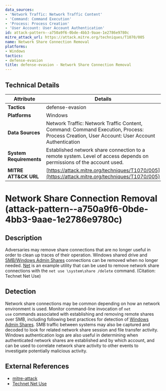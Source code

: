 ```yaml
---
data_sources:
- 'Network Traffic: Network Traffic Content'
- 'Command: Command Execution'
- 'Process: Process Creation'
- 'User Account: User Account Authentication'
id: attack-pattern--a750a9f6-0bde-4bb3-9aae-1e2786e9780c
mitre_attack_url: https://attack.mitre.org/techniques/T1070/005
name: Network Share Connection Removal
platforms:
- Windows
tactics:
- defense-evasion
title: defense-evasion - Network Share Connection Removal
---
```


## Technical Details

| Attribute | Details |
|-----------|----------|
| **Tactics** | defense-evasion |
| **Platforms** | Windows |
| **Data Sources** | Network Traffic: Network Traffic Content, Command: Command Execution, Process: Process Creation, User Account: User Account Authentication |
| **System Requirements** | Established network share connection to a remote system. Level of access depends on permissions of the account used. |
| **MITRE ATT&CK URL** | [https://attack.mitre.org/techniques/T1070/005](https://attack.mitre.org/techniques/T1070/005) |

# Network Share Connection Removal (attack-pattern--a750a9f6-0bde-4bb3-9aae-1e2786e9780c)

## Description
Adversaries may remove share connections that are no longer useful in order to clean up traces of their operation. Windows shared drive and [SMB/Windows Admin Shares](https://attack.mitre.org/techniques/T1021/002) connections can be removed when no longer needed. [Net](https://attack.mitre.org/software/S0039) is an example utility that can be used to remove network share connections with the <code>net use \\system\share /delete</code> command. (Citation: Technet Net Use)

## Detection
Network share connections may be common depending on how an network environment is used. Monitor command-line invocation of <code>net use</code> commands associated with establishing and removing remote shares over SMB, including following best practices for detection of [Windows Admin Shares](https://attack.mitre.org/techniques/T1077). SMB traffic between systems may also be captured and decoded to look for related network share session and file transfer activity. Windows authentication logs are also useful in determining when authenticated network shares are established and by which account, and can be used to correlate network share activity to other events to investigate potentially malicious activity.

## External References
- [mitre-attack](https://attack.mitre.org/techniques/T1070/005)
- [Technet Net Use](https://technet.microsoft.com/bb490717.aspx)
